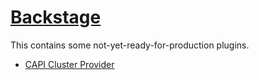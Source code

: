 # [Backstage](https://backstage.io)

This contains some not-yet-ready-for-production plugins.

- [CAPI Cluster Provider](plugins/catalog-backend-module-capi)
